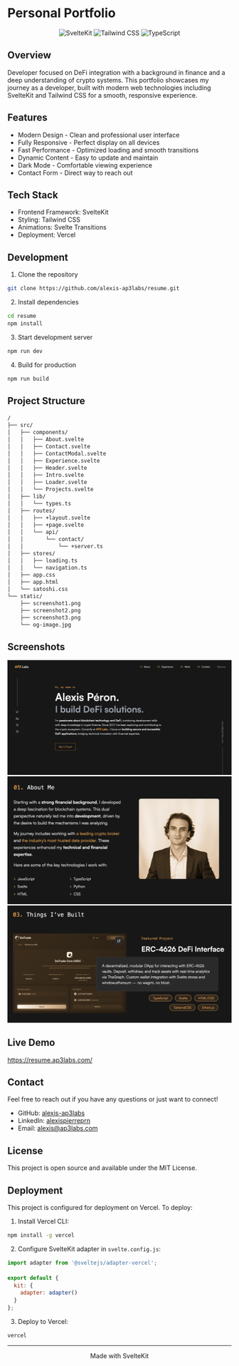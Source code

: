 # Personal Portfolio

<div align="center">

![SvelteKit](https://img.shields.io/badge/SvelteKit-FF3E00?style=for-the-badge&logo=svelte&logoColor=white)
![Tailwind CSS](https://img.shields.io/badge/Tailwind_CSS-38B2AC?style=for-the-badge&logo=tailwind-css&logoColor=white)
![TypeScript](https://img.shields.io/badge/TypeScript-007ACC?style=for-the-badge&logo=typescript&logoColor=white)

</div>

## Overview

Developer focused on DeFi integration with a background in finance and a deep understanding of crypto systems. This portfolio showcases my journey as a developer, built with modern web technologies including SvelteKit and Tailwind CSS for a smooth, responsive experience.

## Features

- Modern Design - Clean and professional user interface
- Fully Responsive - Perfect display on all devices
- Fast Performance - Optimized loading and smooth transitions
- Dynamic Content - Easy to update and maintain
- Dark Mode - Comfortable viewing experience
- Contact Form - Direct way to reach out

## Tech Stack

- Frontend Framework: SvelteKit
- Styling: Tailwind CSS
- Animations: Svelte Transitions
- Deployment: Vercel

## Development

1. Clone the repository
```bash
git clone https://github.com/alexis-ap3labs/resume.git
```

2. Install dependencies
```bash
cd resume
npm install
```

3. Start development server
```bash
npm run dev
```

4. Build for production
```bash
npm run build
```

## Project Structure

```
/
├── src/
│   ├── components/
│   │   ├── About.svelte
│   │   ├── Contact.svelte
│   │   ├── ContactModal.svelte
│   │   ├── Experience.svelte
│   │   ├── Header.svelte
│   │   ├── Intro.svelte
│   │   ├── Loader.svelte
│   │   └── Projects.svelte
│   ├── lib/
│   │   └── types.ts
│   ├── routes/
│   │   ├── +layout.svelte
│   │   ├── +page.svelte
│   │   └── api/
│   │       └── contact/
│   │           └── +server.ts
│   ├── stores/
│   │   ├── loading.ts
│   │   └── navigation.ts
│   ├── app.css
│   ├── app.html
│   └── satoshi.css
└── static/
    ├── screenshot1.png
    ├── screenshot2.png
    ├── screenshot3.png
    └── og-image.jpg
```

## Screenshots

![Screenshot 1](./static/screenshot1.png)
![Screenshot 2](./static/screenshot2.png)
![Screenshot 3](./static/screenshot3.png)

## Live Demo

https://resume.ap3labs.com/

## Contact

Feel free to reach out if you have any questions or just want to connect!

- GitHub: [alexis-ap3labs](https://github.com/alexis-ap3labs)
- LinkedIn: [alexispierreprn](https://www.linkedin.com/in/alexispierreprn/)
- Email: [alexis@ap3labs.com](mailto:alexis@ap3labs.com)

## License

This project is open source and available under the MIT License.

## Deployment

This project is configured for deployment on Vercel. To deploy:

1. Install Vercel CLI:
```bash
npm install -g vercel
```

2. Configure SvelteKit adapter in `svelte.config.js`:
```javascript
import adapter from '@sveltejs/adapter-vercel';

export default {
  kit: {
    adapter: adapter()
  }
};
```

3. Deploy to Vercel:
```bash
vercel
```

---
<div align="center">
Made with SvelteKit
</div>

